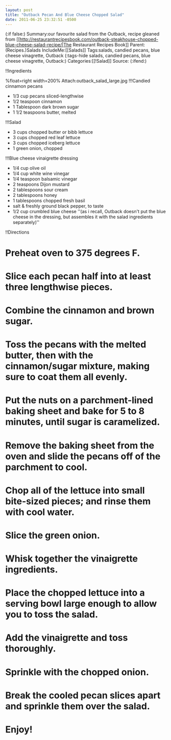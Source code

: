 ```yaml
---
layout: post
title: "Outback Pecan And Blue Cheese Chopped Salad"
date: 2011-06-25 23:32:51 -0500
---
```

(:if false:)
Summary:our favourite salad from the Outback, recipe gleaned from [[http://restaurantrecipesbook.com/outback-steakhouse-chopped-blue-cheese-salad-recipe/|The Restaurant Recipes Book]]
Parent:(Recipes.)Salads
IncludeMe:[[Salads]]
Tags:salads, candied pecans, blue cheese vinagrette, Outback
(:tags-hide salads, candied pecans, blue cheese vinagrette, Outback:)
Categories:[[!Salad]]
Source:
(:ifend:)



!!Ingredients

%float=right width=200% Attach:outback_salad_large.jpg
!!!Candied cinnamon pecans

*    1/3 cup pecans sliced-lengthwise
*    1/2 teaspoon cinnamon
*    1 Tablespoon dark brown sugar
*    1 1/2 teaspoons butter, melted

!!!Salad

*    3 cups chopped butter or bibb lettuce
*    3 cups chopped red leaf lettuce
*    3 cups chopped iceberg lettuce
*    1 green onion, chopped

!!!Blue cheese vinaigrette dressing

*    1/4 cup olive oil
*    1/4 cup white wine vinegar
*    1/4 teaspoon balsamic vinegar
*    2 teaspoons Dijon mustard
*    2 tablespoons sour cream
*    2 tablespoons honey
*    1 tablespoons chopped fresh basil
*    salt & freshly ground black pepper, to taste
*    1/2 cup crumbled blue cheese ''(as i recall, Outback doesn't put the blue cheese in the dressing, but assembles it with the salad ingredients separately)''

!!Directions

#    Preheat oven to 375 degrees F.
#    Slice each pecan half into at least three lengthwise pieces.
#    Combine the cinnamon and brown sugar.
#    Toss the pecans with the melted butter, then with the cinnamon/sugar mixture, making sure to coat them all evenly.
#    Put the nuts on a parchment-lined baking sheet and bake for 5 to 8 minutes, until sugar is caramelized.
#    Remove the baking sheet from the oven and slide the pecans off of the parchment to cool.
#    Chop all of the lettuce into small bite-sized pieces; and rinse them with cool water.
#    Slice the green onion.
#    Whisk together the vinaigrette ingredients.
#    Place the chopped lettuce into a serving bowl large enough to allow you to toss the salad.
#    Add the vinaigrette and toss thoroughly.
#    Sprinkle with the chopped onion.
#    Break the cooled pecan slices apart and sprinkle them over the salad.
#    Enjoy!


